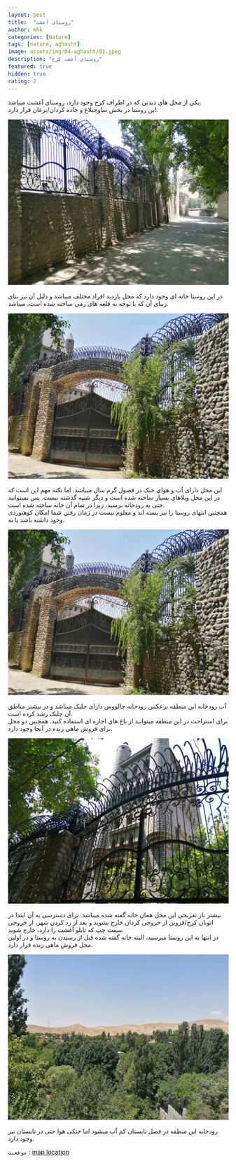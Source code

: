 ```yaml
---
layout: post
title:  "روستای آغشت"
author: mhk
categories: [Nature]
tags: [nature, aghasht]
image: assets/img/04-aghasht/01.jpeg
description: "روستای آغشت کرج"
featured: true
hidden: true
rating: 2
---
```


یکی از محل های دیدنی که در اطراف کرج وجود دارد، روستای آغشت میباشد.  
این روستا در بخش ساوجبلاغ و جاده کردان/برغان قرار دارد.  

<p align="center">
  <img src="/assets/img/04-aghasht/02.jpeg" alt="mhkarami97" />
</p>

در این روستا خانه ای وجود دارد که محل بازدید افراد مختلف میباشد و دلیل آن نیز بنای زیبای آن که با توجه به قلعه های رمی ساخته شده است، میباشد.  

<p align="center">
  <img src="/assets/img/04-aghasht/03.jpeg" alt="mhkarami97" />
</p>

این محل دارای آب و هوای خنک در فصول گرم سال میباشد. اما نکته مهم این است که در این محل ویلاهای بسیار ساخته شده است و دیگر شبیه گذشته نیست. پس نمیتوانید حتی به رودخانه برسید، زیرا در تمام آن خانه ساخته شده است.  
همچنین انتهای روستا را نیز بسته اند و معلوم نیست در زمان رفتن شما امکان کوهنوردی وجود داشته باشد یا نه.  

<p align="center">
  <img src="/assets/img/04-aghasht/04.jpeg" alt="mhkarami97" />
</p>

آب رودخانه این منطقه برعکس رودخانه چالووس دارای جلبک میباشد و در بیشتر مناطق آن جلبک رشد کرده است.  
برای استراحت در این منطقه میتوانید از باغ های اجاره ای استفاده کنید.  همچنین دو محل برای فروش ماهی زنده در آنجا وجود دارد.  

<p align="center">
  <img src="/assets/img/04-aghasht/05.jpeg" alt="mhkarami97" />
</p>

بیشتر بار تفریحی این محل همان خانه گفته شده میباشد. برای دسترسی به آن ابتدا در اتوبان کرج/قزوین از خروجی کردان خارج بشوید و بعد از رد کردن شهر، از خروجی سمت چپ که تابلو آغشت را دارد، خارج شوید.  
در انتها به این روستا میرسید، البته خانه گفته شده قبل از رسیدن به روستا و در اولین محل فروش ماهی زنده قرار دارد.  

<p align="center">
  <img src="/assets/img/04-aghasht/06.jpeg" alt="mhkarami97" />
</p>

رودخانه این منطقه در فصل تابستان کم آب میشود اما خنکی هوا حتی در تابستان نیز وجود دارد.  

`موقعیت` : [map location](https://www.google.com/maps/place/Aghasht,+Alborz+Province/data=!4m2!3m1!1s0x3f8db23d7eec9973:0x6dc051402f967b3f?sa=X&ved=2ahUKEwi1rMfE_I3yAhUBxoUKHXJZCuQQ8gEwHXoECDcQAQ)
